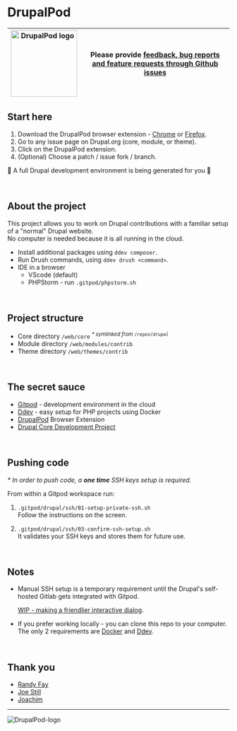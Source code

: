 # DrupalPod

| <img alt="DrupalPod logo" src="https://user-images.githubusercontent.com/22901/122864786-40253c00-d2f3-11eb-959b-61fb6871e3f4.png" width=150> | Please provide [feedback, bug reports and feature requests through Github issues](https://github.com/shaal/DrupalPod/issues/new/choose) |
| - | - |

## Start here

1. Download the DrupalPod browser extension - [Chrome](https://chrome.google.com/webstore/detail/drupalpod-helper-extensio/pjfjhkcfkhbemnbpkakjhmboacefmjjl?hl=en) or [Firefox](https://addons.mozilla.org/en-US/firefox/addon/drupalpod).
1. Go to any issue page on Drupal.org (core, module, or theme).
1. Click on the DrupalPod extension.
1. (Optional) Choose a patch / issue fork / branch.

:tada: A full Drupal development environment is being generated for you :tada:

<br>

## About the project

This project allows you to work on Drupal contributions with a familiar setup of a "normal" Drupal website.\
No computer is needed because it is all running in the cloud.

* Install additional packages using `ddev composer`.
* Run Drush commands, using `ddev drush <command>`.
* IDE in a browser
  * VScode (default)
  * PHPStorm - run `.gitpod/phpstorm.sh`

<br>

## Project structure

* Core directory `/web/core` _<sup>* symlinked from `/repos/drupal`</sup>_
* Module directory `/web/modules/contrib`
* Theme directory `/web/themes/contrib`

<br>

## The secret sauce

* [Gitpod](https://www.gitpod.io) - development environment in the cloud
* [Ddev](https://ddev.readthedocs.io/en/stable) - easy setup for PHP projects using Docker
* [DrupalPod](https://chrome.google.com/webstore/detail/drupalpod-helper-extensio/pjfjhkcfkhbemnbpkakjhmboacefmjjl?hl=en
) Browser Extension
* [Drupal Core Development Project](https://github.com/joachim-n/drupal-core-development-project)

<br>

## Pushing code

_\* In order to push code, a **one time** SSH keys setup is required._

From within a Gitpod workspace run:

1. `.gitpod/drupal/ssh/01-setup-private-ssh.sh` \
Follow the instructions on the screen.

1. `.gitpod/drupal/ssh/03-confirm-ssh-setup.sh` \
It validates your SSH keys and stores them for future use.

<br>

## Notes

* Manual SSH setup is a temporary requirement until the Drupal's self-hosted Gitlab gets integrated with Gitpod.

  [WIP - making a friendlier interactive dialog](https://github.com/shaal/DrupalPod/issues/4).

* If you prefer working locally - you can clone this repo to your computer.\
 The only 2 requirements are [Docker](https://ddev.readthedocs.io/en/stable/users/docker_installation/) and [Ddev](https://ddev.readthedocs.io/en/stable/#installation).

<br>

## Thank you

* [Randy Fay](https://github.com/rfay)
* [Joe Still](https://github.com/bioshazard)
* [Joachim](https://github.com/joachim-n)

---

![DrupalPod-logo](https://user-images.githubusercontent.com/22901/122864786-40253c00-d2f3-11eb-959b-61fb6871e3f4.png)
